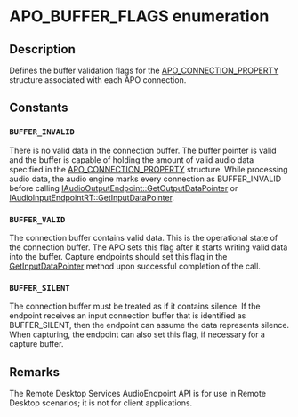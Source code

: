 # APO_BUFFER_FLAGS enumeration

## Description

Defines the buffer validation flags for the [APO_CONNECTION_PROPERTY](https://learn.microsoft.com/windows/desktop/api/audioapotypes/ns-audioapotypes-apo_connection_property) structure associated with each APO connection.

## Constants

### `BUFFER_INVALID`

There is no valid data in the connection
buffer. The buffer pointer is valid and the buffer is capable of holding the amount of valid audio data specified in the [APO_CONNECTION_PROPERTY](https://learn.microsoft.com/windows/desktop/api/audioapotypes/ns-audioapotypes-apo_connection_property) structure.
While processing audio data, the audio engine marks every connection as BUFFER_INVALID before calling [IAudioOutputEndpoint::GetOutputDataPointer](https://learn.microsoft.com/windows/desktop/api/audioengineendpoint/nf-audioengineendpoint-iaudiooutputendpointrt-getoutputdatapointer) or
[IAudioInputEndpointRT::GetInputDataPointer](https://learn.microsoft.com/windows/desktop/api/audioengineendpoint/nf-audioengineendpoint-iaudioinputendpointrt-getinputdatapointer).

### `BUFFER_VALID`

The connection buffer contains valid data. This is the operational state of the connection buffer. The APO sets this flag after it
starts writing valid data into the buffer.
Capture endpoints should set this flag in the [GetInputDataPointer](https://learn.microsoft.com/windows/desktop/api/audioengineendpoint/nf-audioengineendpoint-iaudioinputendpointrt-getinputdatapointer) method upon successful completion of the call.

### `BUFFER_SILENT`

The connection buffer must be treated as if it contains silence.
If the endpoint receives an input connection buffer that is identified as BUFFER_SILENT, then the endpoint can assume the data represents silence. When capturing, the endpoint can also set this flag, if necessary for a capture buffer.

## Remarks

The Remote Desktop Services AudioEndpoint API is for use in Remote Desktop scenarios; it is not for client applications.